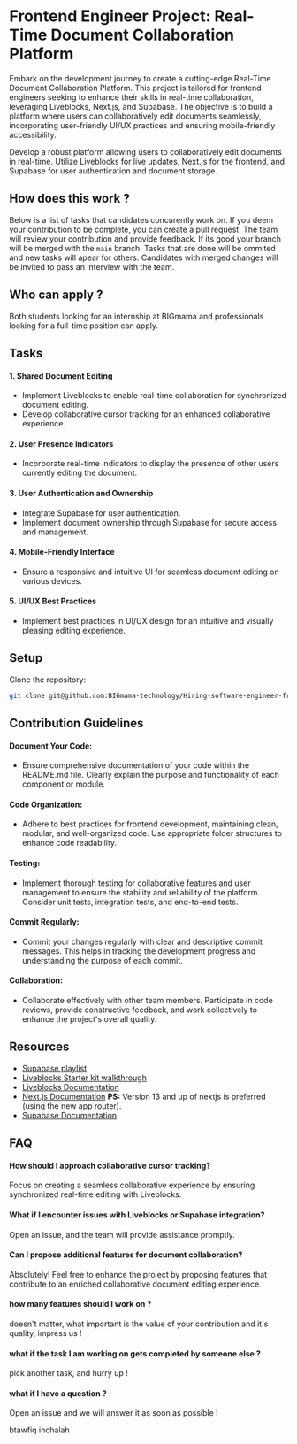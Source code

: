 # Frontend Engineer Project: Real-Time Document Collaboration Platform

Embark on the development journey to create a cutting-edge Real-Time Document Collaboration Platform. This project is tailored for frontend engineers seeking to enhance their skills in real-time collaboration, leveraging Liveblocks, Next.js, and Supabase. The objective is to build a platform where users can collaboratively edit documents seamlessly, incorporating user-friendly UI/UX practices and ensuring mobile-friendly accessibility.

Develop a robust platform allowing users to collaboratively edit documents in real-time. Utilize Liveblocks for live updates, Next.js for the frontend, and Supabase for user authentication and document storage.


## How does this work ?

Below is a list of tasks that candidates concurently work on. If you deem your contribution to be complete, you can create a pull request. 
The team will review your contribution and provide feedback. If its good your branch will be merged with the `main` branch.
Tasks that are done will be ommited and new tasks will apear for others.
Candidates with merged changes will be invited to pass an interview with the team.

## Who can apply ?

Both students looking for an internship at BIGmama and professionals looking for a full-time position can apply.

## Tasks

#### 1. Shared Document Editing
   - Implement Liveblocks to enable real-time collaboration for synchronized document editing.
   - Develop collaborative cursor tracking for an enhanced collaborative experience.

#### 2. User Presence Indicators
   - Incorporate real-time indicators to display the presence of other users currently editing the document.

#### 3. User Authentication and Ownership
   - Integrate Supabase for user authentication.
   - Implement document ownership through Supabase for secure access and management.

#### 4. Mobile-Friendly Interface
   - Ensure a responsive and intuitive UI for seamless document editing on various devices.

#### 5. UI/UX Best Practices
   - Implement best practices in UI/UX design for an intuitive and visually pleasing editing experience.


## Setup

Clone the repository:
```bash
git clone git@github.com:BIGmama-technology/Hiring-software-engineer-frontend.git
```

## Contribution Guidelines

#### Document Your Code:
   - Ensure comprehensive documentation of your code within the README.md file. Clearly explain the purpose and functionality of each component or module.

#### Code Organization:
   - Adhere to best practices for frontend development, maintaining clean, modular, and well-organized code. Use appropriate folder structures to enhance code readability.

#### Testing:
   - Implement thorough testing for collaborative features and user management to ensure the stability and reliability of the platform. Consider unit tests, integration tests, and end-to-end tests.

#### Commit Regularly:
   - Commit your changes regularly with clear and descriptive commit messages. This helps in tracking the development progress and understanding the purpose of each commit.

#### Collaboration:
   - Collaborate effectively with other team members. Participate in code reviews, provide constructive feedback, and work collectively to enhance the project's overall quality.

## Resources

- [Supabase playlist](https://www.youtube.com/watch?v=ydz7Dj5QHKY&list=PL4cUxeGkcC9hUb6sHthUEwG7r9VDPBMKO)
- [Liveblocks Starter kit walkthrough](https://www.youtube.com/watch?v=Lf7HQ4Z_Ovc)
- [Liveblocks Documentation](https://liveblocks.io/docs)
- [Next.js Documentation](https://nextjs.org/docs) **PS:** Version 13 and up of nextjs is preferred (using the new app router).
- [Supabase Documentation](https://supabase.com/docs)

## FAQ

#### How should I approach collaborative cursor tracking?
Focus on creating a seamless collaborative experience by ensuring synchronized real-time editing with Liveblocks.

#### What if I encounter issues with Liveblocks or Supabase integration?
Open an issue, and the team will provide assistance promptly.

#### Can I propose additional features for document collaboration?
Absolutely! Feel free to enhance the project by proposing features that contribute to an enriched collaborative document editing experience.

#### how many features should I work on ?
doesn't matter, what important is the value of your contribution and it's quality, impress us !

#### what if the task I am working on gets completed by someone else ?
pick another task, and hurry up !

#### what if I have a question ?
Open an issue and we will answer it as soon as possible !

btawfiq inchalah
